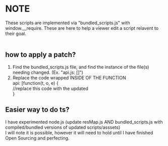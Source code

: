 # NOTE
These scripts are implemented via "bundled_scripts.js" with window.__require. These are here to help a viewer edit a script relavent to their goal. <br><br>
## how to apply a patch?
1. Find the bundled_scripts.js file, and find the instance of the file(s) needing changed. (Ex. "api.js: []")
3. Replace the code wrapped INSIDE OF THE FUNCTION <br>
 api: [function(t, o, e) { <br>
   //replace this code with the updated <br>
}
## Easier way to do ts?
I have experimented node.js (update resMap.js AND bundled_scripts.js with compiled/bundled versions of updated scripts/asssets)<br>
I will note it is possible, however it will need to hold until I have finished Open Sourcing and perfecting.
